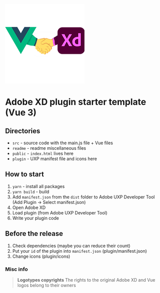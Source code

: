 ![adobe-xd-vue-3](https://raw.githubusercontent.com/Denyoze/adobe-xd-vue-3/master/readme/vue-adobe-xd.png)
# Adobe XD plugin starter template (Vue 3)

## Directories
* ```src``` - source code with the main.js file + Vue files
* ```readme``` - readme miscellaneous files
* ```public``` - ```index.html``` lives here
* ```plugin``` - UXP manifest file and icons here

## How to start
1. ```yarn``` - install all packages
2. ```yarn build``` - build 
3. Add ```manifest.json``` from the ```dist``` folder to Adobe UXP Developer Tool (Add Plugin -> Select manifest.json)
4. Open Adobe XD
5. Load plugin (from Adobe UXP Developer Tool)
6. Write your plugin code

## Before the release
1. Check dependencies (maybe you can reduce their count)
2. Put your ```id``` of the plugin into ```manifest.json``` (plugin/manifest.json)
3. Change icons (plugin/icons)

### Misc info
> **Logotypes copyrights**
> The rights to the original Adobe XD and Vue logos belong to their owners
